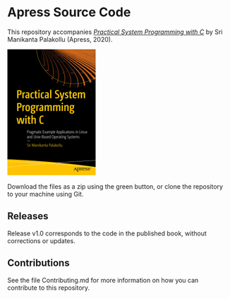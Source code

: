 # Apress Source Code

This repository accompanies [*Practical System Programming with C*](https://www.apress.com/9781484263204) by Sri Manikanta Palakollu (Apress, 2020).

[comment]: #cover
![Cover image](9781484263204.jpg)

Download the files as a zip using the green button, or clone the repository to your machine using Git.

## Releases

Release v1.0 corresponds to the code in the published book, without corrections or updates.

## Contributions

See the file Contributing.md for more information on how you can contribute to this repository.